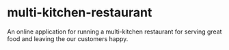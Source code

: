 # multi-kitchen-restaurant
An online application for running a multi-kitchen restaurant for serving great food and leaving the our customers happy.
